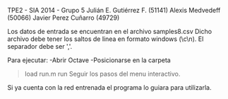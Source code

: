 TPE2 - SIA 2014 - Grupo 5
Julián E. Gutiérrez F. (51141) Alexis Medvedeff (50066) Javier Perez Cuñarro (49729)

Los datos de entrada se encuentran en el archivo samples8.csv
Dicho archivo debe tener los saltos de linea en formato windows (\c\n).
El separador debe ser ','.

Para ejecutar:
-Abrir Octave
-Posicionarse en la carpeta
>load run.m
>run
Seguir los pasos del menu interactivo.

Si ya cuenta con la red entrenada el programa lo guiara para utilizarla.
